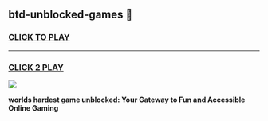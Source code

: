 
## btd-unblocked-games 👋
<h3>
<a href="https://premium.freeplayer.one?title=btd-unblocked-games&ref=14F">CLICK TO PLAY</a></h3>
<hr>

<h3>
<a href="https://premium.freeplayer.one?title=btd-unblocked-games&ref=14F">CLICK 2 PLAY</a>
  
</h3>

<a href="https://premium.freeplayer.one?title=btd-unblocked-games&ref=12F/"><img src="https://clearcache.store/games.png"></a>


**worlds hardest game unblocked: Your Gateway to Fun and Accessible Online Gaming**
